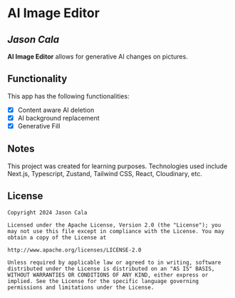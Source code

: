 # AI Image Editor

## *Jason Cala*

**AI Image Editor** allows for generative AI changes on pictures.

## Functionality

This app has the following functionalities:

* [X] Content aware AI deletion
* [X] AI background replacement
* [X] Generative Fill

## Notes

This project was created for learning purposes. Technologies used include Next.js, Typescript, Zustand, Tailwind CSS, React, Cloudinary, etc.

## License

    Copyright 2024 Jason Cala

    Licensed under the Apache License, Version 2.0 (the "License"); you may not use this file except in compliance with the License. You may obtain a copy of the License at

    http://www.apache.org/licenses/LICENSE-2.0

    Unless required by applicable law or agreed to in writing, software distributed under the License is distributed on an "AS IS" BASIS, WITHOUT WARRANTIES OR CONDITIONS OF ANY KIND, either express or implied. See the License for the specific language governing permissions and limitations under the License.
